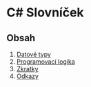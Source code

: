 # C# Slovníček

## Obsah

1. [Datové typy](ValueTypes.md)
2. [Programovací logika](ControlFlow.md)
3. [Zkratky](Shortcuts.md)
4. [Odkazy]()
